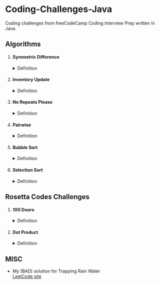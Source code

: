 # Coding-Challenges-Java
Coding challenges from freeCodeCamp Coding Interview Prep written in Java.

<h2>Algorithms</h2>
<ol>

<li><h4>Symmetric Difference</h4><details><summary>Definition</summary><blockquote>
The symmetric difference of two sets is the set of elements that belong to one of the sets but not to both. 
It represents the elements that are exclusive to each set and can be computed as the union of the elements in one set and the complement of the intersection of both sets. 
<br><br>The code takes a variable number of sets of a variable number of values and makes the symmetric difference of all of them.</blockquote></details>
</li>

<li><h4>Inventory Update</h4><details><summary>Definition</summary><blockquote>
Compare and update the inventory stored in a 2D array of items against a second 2D array of items of a fresh delivery. 
Updates the current existing inventory item quantities. 
If an item cannot be found, it adds the new item and quantity into the inventory array. 
The returned inventory array is sorted in alphabetical order by each item's name.</blockquote></details>
</li>

<li><h4>No Repeats Please</h4><details><summary>Definition</summary><blockquote>
Return the number of total permutations of the provided string that don't have repeated consecutive letters.
Assume that all characters in the provided string are each unique.

For example, aab should return 2 because it has 6 total permutations (aab, aab, aba, aba, baa, baa), but only 2 of them (aba and aba) don't have the same letter (in this case a) repeating.
</blockquote></details>

<li><h4>Pairwise</h4><details><summary>Definition</summary><blockquote>
Given an array arr, find element pairs whose sum equal the second argument arg and return the sum of their indices.

You may use multiple pairs that have the same numeric elements but different indices.
Each pair should use the lowest possible available indices. Once an element has been used it cannot be reused to pair with another element.
For instance, pairwise([1, 1, 2], 3) creates a pair [2, 1] using the 1 at index 0 rather than the 1 at index 1, because 0+2 < 1+2.

For example pairwise([7, 9, 11, 13, 15], 20) returns 6. The pairs that sum to 20 are [7, 13] and [9, 11].
We can then write out the array with their indices and values.
</blockquote></details>
</li>

<li><h4>Bubble Sort</h4><details><summary>Definition</summary><blockquote>
Bubble sort is a simple sorting algorithm that repeatedly steps through the list to be sorted, compares each adjacent pair of items and swaps them if they are in the wrong order. 
The pass through the list is repeated until the list is sorted.

Although bubble sort is simple to understand and implement, it is not very efficient and is not often used in practical applications for sorting large data sets.

</blockquote></details>
</li>

<li><h4>Selection Sort</h4><details><summary>Definition</summary><blockquote>
    Selection sort works by selecting the minimum value in a list and swapping it with the first value in the list.
    It then starts at the second position, selects the smallest value in the remaining list, and swaps it with the second element.
    It continues iterating through the list and swapping elements until it reaches the end of the list. Now the list is sorted.<br>
    Selection sort has quadratic time complexity in all cases.
</blockquote></details>
</li>

</ol>

<h2>Rosetta Codes Challenges</h2>
<ol>

<li><h4>100 Doors</h4><details><summary>Definition</summary><blockquote>
There are 100 doors in a row that are all initially closed. You make 100 passes by the doors.
The first time through, visit every door and 'toggle' the door (if the door is closed, open it;
if it is open, close it). The second time, only visit every 2nd door (i.e., door #2, #4, #6, ...) and toggle it.
The third time, visit every 3rd door (i.e., door #3, #6, #9, ...), etc., until you only visit the 100th door.
<br><br>The function determines the state of the doors after the last pass and prints each opened doors number</blockquote></details>
</li>

<li><h4>Dot Product</h4><details><summary>Definition</summary><blockquote>
The dot product is a mathematical operation that takes two vectors and returns a scalar value. It is calculated by multiplying the corresponding components of the two vectors and then summing the products. The dot product is also known as the scalar product or inner product, and is used in a variety of fields including physics, engineering, and computer graphics.</blockquote></details>
</li>

</ol>

<h2>MISC</h2>
<ul>
<li>My (BAD) solution for Trapping Rain Water <br><a href="https://leetcode.com/problems/trapping-rain-water/description/" target="_top">LeetCode site</a></li>
</ul>
